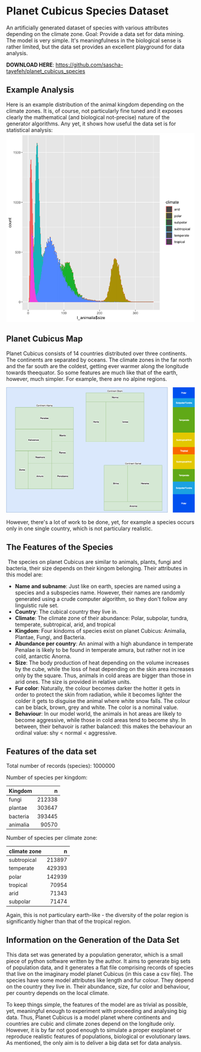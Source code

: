 # Planet Cubicus Species Dataset
An artificially generated dataset of species with various attributes depending on the climate zone. Goal: Provide a data set for data mining. The model is very simple. It's meaningfulness in the biological sense is rather limited, but the data set provides an excellent playground for data analysis. 

__DOWNLOAD HERE__: https://github.com/sascha-tayefeh/planet_cubicus_species

## Example Analysis
Here is an example distribution of the animal kingdom depending on the climate zones. It is, of course, not particularly fine tuned and it exposes clearly the mathematical (and biological not-precise) nature of the generator algorithms. Any yet, it shows how useful the data set is for statistical analysis:
![histogram_animals.png](https://raw.githubusercontent.com/sascha-tayefeh/planet_cubicus_species/master/docs/histogram_animals.png)

## Planet Cubicus Map
Planet Cubicus consists of 14 countries distributed over three continents. The continents are separated by oceans. The climate zones in the far north and the far south are the coldest, getting ever warmer along the longitude towards theequator. So some features are much like that of the earth, however, much simpler. For example, there are no alpine regions.

![Planet Cubicus Map](https://raw.githubusercontent.com/sascha-tayefeh/planet_cubicus_species/master/docs/Planet_Cubicus.drawio.png)

However, there's a lot of work to be done, yet, for example a species occurs only in one single country, which is not particulary realistic.

## The Features of the Species
​
The species on planet Cubicus are similar to animals, plants, fungi and bacteria, their size depends on their kingom belonging. Their attributes in this model are:
​
* __Name and subname__: Just like on earth, species are named using a species and a subspecies name. However, their names are randomly generated using a crude computer algorithm, so they don't follow any linguistic rule set.
* __Country__: The cubical country they live in.
* __Climate__: The climate zone of their abundance: Polar, subpolar, tundra, temperate, subtropical, arid, and tropical
* __Kingdom__: Four kindoms of species exist on planet Cubicus: Animalia, Plantae, Fungi, and Bacteria.  
* __Abundance per country__: An animal with a high abundance in temperate Penalae is likely to be found in temperate amura, but rather not in ice cold, antarctic Anorna.
* __Size__: The body production of heat depending on the volume increases by the cube, while the loss of heat depending on the skin area increases only by the square. Thus, animals in cold areas are bigger than those in arid ones. The size is provided in relative units.
* __Fur color__: Naturally, the colour becomes darker the hotter it gets in order to protect the skin from radiation, while it becomes lighter the colder it gets to disguise the animal where white snow falls. The colour can be black, brown, grey and white. The color is a nominal value.
* __Behaviour__: In our model world, the animals in hot areas are likely to become aggressive, while those in cold areas tend to become shy. In between, their behavoir is rather balanced: this makes the behaviour an ordinal value: shy < normal < aggressive.

## Features of the data set

Total number of records (species): 
1000000

Number of species per kingdom:

| Kingdom        | n           |
| ------------- |-------------:| 
| fungi    | 212338 |
| plantae  | 303647 |  
| bacteria | 393445 |
| animalia | 90570 |


Number of species per climate zone:

| climate zone      | n           |
| ------------- |-------------:| 
| subtropical   | 213897 |
| temperate  | 429393 |  
| polar | 142939 |
| tropical | 70954 |
| arid  | 71343 |  
| subpolar | 71474 |

Again, this is not particulary earth-like - the diversity of the polar region is significantly higher than that of the tropical region.

## Information on the Generation of the Data Set
This data set was generated by a population generator, which is a small piece of python software written by the author. It  aims to generate big sets of population data, and it generates a flat file comprising records of species that live on the imaginary model planet Cubicus (in this case a csv file). The species have some model attributes like length and fur colour. They depend on the country they live in. Their abundance, size, fur color and behaviour, per country depends on the local climate. 

To keep things simple, the features of the model are as trivial as possible, yet, meaningful enough to experiment with proceeding and analysing big data. Thus, Planet Cubicus is a model planet where continents and countries are cubic and climate zones depend on the longitude only. However, it is by far not good enough to simulate a proper exoplanet or reproduce realistic features of populations, biological or evolutionary laws. As mentioned, the only aim is to deliver a big data set for data analysis.


